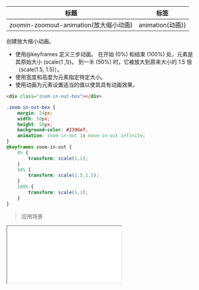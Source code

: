 | 标题                             | 标签           |
| -------------------------------- | -------------- |
| zoomin-zoomout-animation(放大缩小动画) | animation(动画)) |

创建放大缩小动画。

* 使用@keyframes 定义三步动画。 在开始 (0%) 和结束 (100%) 处，元素是其原始大小 (scale(1 ,1))。 到一半 (50%) 时，它被放大到原来大小的 1.5 倍（scale(1.5, 1.5)）。
* 使用宽度和高度为元素指定特定大小。
* 使用动画为元素设置适当的值以使其具有动画效果。

```html
<div class="zoom-in-out-box"></div>
```

```css
.zoom-in-out-box {
    margin: 24px;
    width: 50px;
    height: 50px;
    background-color: #2396ef;
    animation: zoom-in-out 1s ease-in-out infinite;
}
@keyframes zoom-in-out {
    0% {
        transform: scale(1,1);
    }
    50% {
        transform: scale(1.5,1.5);
    }
    100% {
        transform: scale(1,1);
    }
}
```

> 应用场景

<iframe src="codes/css/html/zoomin-zoomout-animation.html"></iframe>





